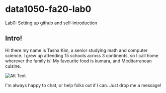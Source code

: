 # data1050-fa20-lab0
Lab0: Setting up github and self-introduction
## Intro!
Hi there my name is Tasha Kim, a senior studying math and computer science. I grew up attending 15 schools across 3 continents, so I call home wherever the family is! My favourite food is kumara, and Meditarranean cuisine. 

![Alt Text](https://media.giphy.com/media/iRaC9ukzuS1Og/giphy.gif)

I'm always happy to chat, or help folks out if I can. Just drop me a message!
